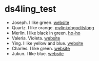# ds4ling_test

- Joseph. I like green. [website](https://wwww.jvcasillas.com)
- Quartz. I like orange. [mylinkohgoditslong](https://sites.google.com/scarletmail.rutgers.edu/quartz-colvin-personal-website/home)
- Merlin. I like black in green. [ho-ho](https://en.wikipedia.org/wiki/Merlin)
- Valeria. Violeta. [website](https://unabridged.merriam-webster.com/unabridged/winsome)
- Ying. I like yellow and blue. [website](https://ling.rutgers.edu)
- Charles. I like green. [website](https://wwww.charles.com)
- Jukun. I like blue. [website](https://www.Jukun.com)
